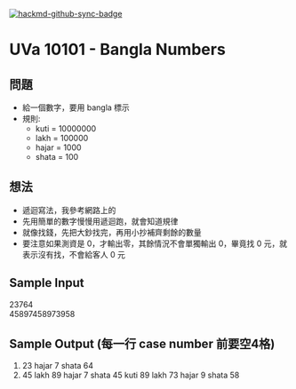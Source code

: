 [![hackmd-github-sync-badge](https://hackmd.io/PC9arig4Sv2vrQ1mYff_cw/badge)](https://hackmd.io/PC9arig4Sv2vrQ1mYff_cw)

# UVa 10101 - Bangla Numbers



## 問題
* 給一個數字，要用 bangla 標示
* 規則:
    * kuti = 10000000
    * lakh = 100000
    * hajar = 1000
    * shata = 100

## 想法
* 遞迴寫法，我參考網路上的
* 先用簡單的數字慢慢用遞迴跑，就會知道規律
* 就像找錢，先把大鈔找完，再用小抄補齊剩餘的數量
* 要注意如果測資是 0，才輸出零，其餘情況不會單獨輸出 0，畢竟找 0 元，就表示沒有找，不會給客人 0 元

## Sample Input
23764  
45897458973958  

## Sample Output (每一行 case number 前要空4格)
1. 23 hajar 7 shata 64  
2. 45 lakh 89 hajar 7 shata 45 kuti 89 lakh 73 hajar 9 shata 58
